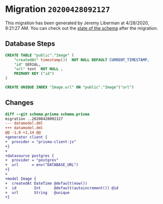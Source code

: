 # Migration `20200428092127`

This migration has been generated by Jeremy Liberman at 4/28/2020, 9:21:27 AM.
You can check out the [state of the schema](./schema.prisma) after the migration.

## Database Steps

```sql
CREATE TABLE "public"."Image" (
    "createdAt" timestamp(3)  NOT NULL DEFAULT CURRENT_TIMESTAMP,
    "id" SERIAL,
    "url" text  NOT NULL ,
    PRIMARY KEY ("id")
)

CREATE UNIQUE INDEX "Image.url" ON "public"."Image"("url")
```

## Changes

```diff
diff --git schema.prisma schema.prisma
migration ..20200428092127
--- datamodel.dml
+++ datamodel.dml
@@ -1,0 +1,14 @@
+generator client {
+  provider = "prisma-client-js"
+}
+
+datasource postgres {
+  provider = "postgres"
+  url      = env("DATABASE_URL")
+}
+
+model Image {
+  createdAt DateTime @default(now())
+  id        Int      @default(autoincrement()) @id
+  url       String   @unique
+}
```
